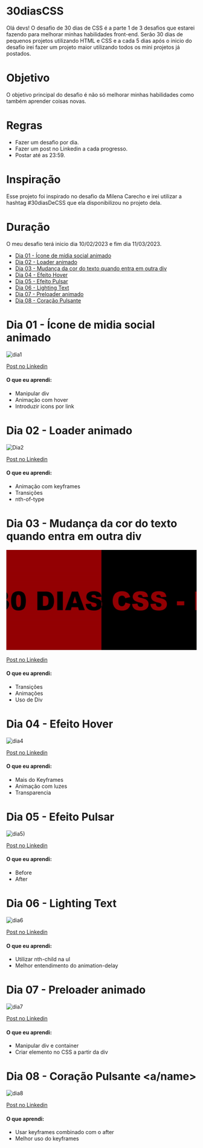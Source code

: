 # 30diasCSS
Olá devs! O desafio de 30 dias de CSS é a parte 1 de 3 desafios que estarei fazendo para melhorar minhas habilidades front-end.
Serão 30 dias de pequenos projetos utilizando HTML e CSS e a cada 5 dias após o inicio do desafio irei fazer um projeto maior utilizando todos os mini projetos já postados.

# Objetivo 
O objetivo principal do desafio é não só melhorar minhas habilidades como também aprender coisas novas.

# Regras 
* Fazer um desafio por dia.
* Fazer um post no Linkedin a cada progresso.
* Postar até as 23:59.

# Inspiração
Esse projeto foi inspirado no desafio da Milena Carecho e irei utilizar a hashtag #30diasDeCSS que ela disponibilizou no projeto dela.

# Duração
O meu desafio terá inicio dia 10/02/2023 e fim dia 11/03/2023.



* [Dia 01 - Ícone de mídia social animado](id01)
* [Dia 02 - Loader animado](id02)
* [Dia 03 - Mudança da cor do texto quando entra em outra div](id03)
* [Dia 04 - Efeito Hover](id04)
* [Dia 05 - Efeito Pulsar](id05)
* [Dia 06 -  Lighting Text](id06)
* [Dia 07 - Preloader animado](id07)
* [Dia 08 - Coração Pulsante](id08)



# Dia 01 - Ícone de midia social animado <a name='id01'></a>
![dia1](https://user-images.githubusercontent.com/112903528/219757346-cfebbaee-ca1b-4c8b-8009-156e8dc4ad48.gif)


[Post no Linkedin](https://www.linkedin.com/feed/update/urn:li:activity:7030007461369516033/)

#### O que eu aprendi:
* Manipular div
* Animação com hover
* Introduzir icons por link



# Dia 02 - Loader animado <a name='id02'></a>
![Dia2](https://j.gifs.com/pZjQX2.gif)

[Post no Linkedin](https://www.linkedin.com/feed/update/urn:li:activity:7030308791044706304/)

#### O que eu aprendi:
* Animação com keyframes
* Transições
* nth-of-type



# Dia 03 - Mudança da cor do texto quando entra em outra div <a name='id03'></a>
<img src='DIA3/gif/ezgif.com-video-to-gif.gif'>

[Post no Linkedin](https://www.linkedin.com/feed/update/urn:li:activity:7030713053704765440/)

#### O que eu aprendi:
* Transições
* Animações
* Uso de Div



# Dia 04 - Efeito Hover <a name='id04'></a>
![dia4](https://user-images.githubusercontent.com/112903528/219750105-c4f8436d-32c1-4ce0-8491-4c1b2ecaaeb4.gif)

[Post no Linkedin](https://www.linkedin.com/posts/victoriagui_30diasdecss-css-frontend-activity-7031051170114592768-QWNZ?utm_source=share&utm_medium=member_desktop)

#### O que eu aprendi:
* Mais do Keyframes
* Animação com luzes
* Transparencia



# Dia 05 - Efeito Pulsar <a name='id05'></a>
![dia5)](https://user-images.githubusercontent.com/112903528/219756411-3ed5bc0d-77ca-4af3-abd7-ecc148ec0346.gif)

[Post no Linkedin](https://www.linkedin.com/posts/victoriagui_30diasdecss-activity-7031406937753686016-Ekjc?utm_source=share&utm_medium=member_desktop)

#### O que eu aprendi:
* Before
* After



# Dia 06 -  Lighting Text <a name='id06'></a>
![dia6](https://user-images.githubusercontent.com/112903528/219758406-5076d577-d923-47d1-ab4b-af4d9bef31ea.gif)

[Post no Linkedin](https://www.linkedin.com/posts/victoriagui_30diasdecss-css-html-activity-7031787750911553536-zVYK?utm_source=share&utm_medium=member_desktop)

#### O que eu aprendi:
* Utilizar nth-child na ul
* Melhor entendimento do animation-delay



# Dia 07 - Preloader animado <a name='id07'></a>
![dia7](https://user-images.githubusercontent.com/112903528/219759386-3cb35a3f-2d17-4f6f-a011-e96c57b357ba.gif)

[Post no Linkedin](https://www.linkedin.com/posts/victoriagui_30diasdecss-html5-css-activity-7032143181366312960-_kPW?utm_source=share&utm_medium=member_desktop)

#### O que eu aprendi:
* Manipular div e container
* Criar elemento no CSS a partir da div



# Dia 08 - Coração Pulsante <a name='id08'><a/name>
![dia8](https://user-images.githubusercontent.com/112903528/219761589-aa21dbb8-b83d-4f2b-a243-467fe5087515.gif)

[Post no Linkedin](https://www.linkedin.com/feed/update/urn:li:activity:7032405901231763456/)

#### O que aprendi:
* Usar keyframes combinado com o after
* Melhor uso do keyframes
